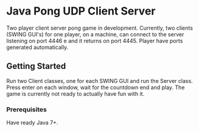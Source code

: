 # Java Pong UDP Client Server

Two player client server pong game in development. 
Currently, two clients (SWING GUI's) for one player, on a machine, can connect to the server listening on port 4446 e and it returns on port 4445.
Player have ports generated automatically.


## Getting Started

Run two Client classes, one for each SWING GUI and run the Server class. Press enter on each window, wait for the countdown end and play.
The game is currently not ready to actually have fun with it.

### Prerequisites

Have ready Java 7+.